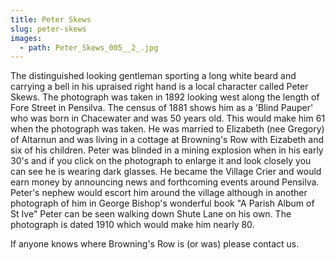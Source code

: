 ```yaml
---
title: Peter Skews
slug: peter-skews
images:
  - path: Peter_Skews_005__2_.jpg
---
```


The distinguished looking gentleman sporting a long white beard and carrying a bell in his upraised right hand is a local character called Peter Skews. The photograph was taken in 1892 looking west along the length of Fore Street in Pensilva. The census of 1881 shows him as a 'Blind Pauper' who was born in Chacewater and was 50 years old. This would make him 61 when the photograph was taken. He was married to Elizabeth (nee Gregory) of Altarnun and was living in a cottage at Browning's Row with Eizabeth and six of his children. Peter was blinded in a mining explosion when in his early 30's and if you click on the photograph to enlarge it and look closely you can see he is wearing dark glasses. He became the Village Crier and would earn money by announcing news and forthcoming events around Pensilva. Peter's nephew would escort him around the village although in another photograph of him in George Bishop's wonderful book "A Parish Album of St Ive" Peter can be seen walking down Shute Lane on his own. The photograph is dated 1910 which would make him nearly 80.

If anyone knows where Browning's Row is (or was) please contact us.
